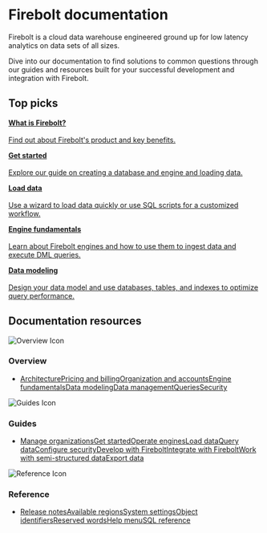# Firebolt documentation

Firebolt is a cloud data warehouse engineered ground up for low latency analytics on data sets of all sizes.

Dive into our documentation to find solutions to common questions through our guides and resources built for your successful development and integration with Firebolt.

## Top picks

[**What is Firebolt?**  
\
Find out about Firebolt's product and key benefits.](../product/index.html)

[**Get started**  
\
Explore our guide on creating a database and engine and loading data.](../Guides/getting-started/index.html)

[**Load data**  
\
Use a wizard to load data quickly or use SQL scripts for a customized workflow.](../Guides/loading-data/loading-data.html)

[**Engine fundamentals**  
\
Learn about Firebolt engines and how to use them to ingest data and execute DML queries.](../Overview/engine-fundamentals.html)

[**Data modeling**  
\
Design your data model and use databases, tables, and indexes to optimize query performance.](../Overview/indexes/using-indexes.html)

## Documentation resources

![Overview Icon](../assets/images/overview-icon.svg)

### Overview

- [Architecture](../Overview/architecture-overview.html)[Pricing and billing](../Overview/billing/index.html)[Organization and accounts](../Overview/organizations-accounts.html)[Engine fundamentals](../Overview/engine-fundamentals.html)[Data modeling](../Overview/indexes/using-indexes.html)[Data management](../Overview/data-management.html)[Queries](../Overview/queries/index.html)[Security](../Overview/Security/security.html)

![Guides Icon](../assets/images/guides-icon.png)

### Guides

- [Manage organizations](../Guides/managing-your-organization/index.html)[Get started](../Guides/getting-started/index.html)[Operate engines](../Guides/operate-engines/operate-engines.html)[Load data](../Guides/loading-data/loading-data.html)[Query data](../Guides/query-data/index.html)[Configure security](../Guides/security/index.html)[Develop with Firebolt](../Guides/developing-with-firebolt/index.html)[Integrate with Firebolt](../Guides/integrations/integrations.html)[Work with semi-structured data](../Guides/loading-data/working-with-semi-structured-data/working-with-semi-structured-data.html)[Export data](../Guides/exporting-data.html)

![Reference Icon](../assets/images/reference-icon.png)

### Reference

- [Release notes](../Reference/release-notes/release-notes.html)[Available regions](../Reference/available-regions.html)[System settings](../Reference/system-settings.html)[Object identifiers](../Reference/object-identifiers.html)[Reserved words](../Reference/reserved-words.html)[Help menu](../Reference/help-menu.html)[SQL reference](../sql_reference/index.html)